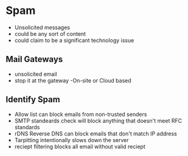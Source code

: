 # Spam

- Unsolicited messages
- could be any sort of content
- could claim to be a significant technology issue

## Mail Gateways

- unsolicited email
- stop it at the gateway
  -On-site or Cloud based

## Identify Spam

- Allow list can block emails from non-trusted senders
- SMTP standeards check will block anything that doesn't meet RFC standards
- rDNS Reverse DNS can block emails that don't match IP address
- Tarpitting intentionally slows down the server
- reciept filtering blocks all email without valid reciept
